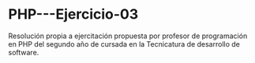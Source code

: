 # PHP---Ejercicio-03
Resolución propia a ejercitación propuesta por profesor de programación en PHP del segundo año de cursada en la Tecnicatura de desarrollo de software.
